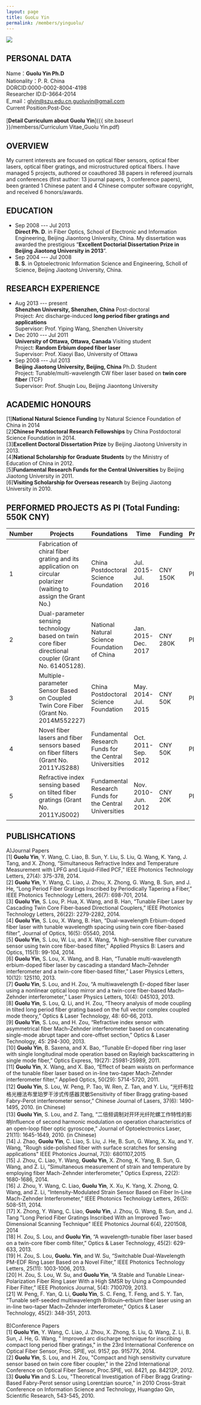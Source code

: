```yaml
---
layout: page
title: GuoLu Yin
permalink: /members/yinguolu/
---
```


<a href="{{ site.baseurl }}/members/yinguolu/">
<img class="member-avatar" src="{{ site.baseurl }}/images/yinguolu-92x128.jpg">
</a>

## PERSONAL DATA

Name：**Guolu Yin Ph.D**<br>
Nationality：P. R. China<br>
DORCID:0000-0002-8004-4198<br>
Researcher ID:D-3664-2014<br>
E_mail：glyin@szu.edu.cn,guoluyin@gmail.com<br/>
Current Position:Post-Doc<br>
<br>
[**Detail Curriculum about Guolu Yin**]({{ site.baseurl }}/memberss/Curriculum Vitae_Guolu Yin.pdf)<br>

## OVERVIEW

My current interests are focused on optical fiber sensors, optical fiber lasers, optical fiber gratings, and microstructured optical fibers. I have managed 5 projects, authored or coauthored 38 papers in refereed journals and conferences (first author: 13 journal papers, 3 conference papers), been granted 1 Chinese patent and 4 Chinese computer software copyright, and received 6 honors/awards.
   
##  EDUCATION

+ Sep 2008 --- Jul 2013<br> 
**Direct Ph. D**. in Fiber Optics, School of Electronic and Information Engineering, Beijing Jiaontong University, China. My dissertation was awarded the prestigious “**Excellent Doctorial Dissertation Prize in Beijing Jiaotong University in 2013**”.
+ Sep 2004 --- Jul 2008<br> **B. S**. in Optoelectronic Information Science and Engineering, Scholl of Science, Beijing Jiaotong University, China.

##	RESEARCH EXPERIENCE

+ Aug 2013 --- present<br>
**Shenzhen University, Shenzhen, China**                        Post-doctoral<br>
Project: Arc discharge-induced **long period fiber gratings and applications**<br>
Supervisor: Prof. Yiping Wang, Shenzhen University
+ Dec 2010 --- Jul 2011<br>
**University of Ottawa, Ottawa, Canada**                      Visiting student<br>
Project: **Random Erbium doped fiber laser**<br>
Supervisor: Prof. Xiaoyi Bao, University of Ottawa<br>
+ Sep 2008 --- Jul 2013<br>
**Beijing Jiaotong University, Beijing, China**                    Ph.D. Student<br>
Project: Tunable/multi-wavelength CW fiber laser based on **twin core fiber** (TCF)<br>
Supervisor: Prof. Shuqin Lou, Beijing Jiaontong University<br>



##	ACADEMIC HONOURS
[1]**National Natural Science Funding** by Natural Science Foundation of China in 2014<br>
[2]**Chinese Postdoctoral Research Fellowships** by China Postdoctoral Science Foundation in 2014.<br>
[3]**Excellent Doctoral Dissertation Prize** by Beijing Jiaotong University in 2013.<br> 
[4]**National Scholarship for Graduate Students** by the Ministry of Education of China in 2012.<br>
[5]**Fundamental Research Funds for the Central Universities** by Beijing Jiaotong University in 2011.<br>
[6]**Visiting Scholarship for Overseas research** by Beijing Jiaotong University in 2010.<br>

## PERFORMED PROJECTS AS PI (Total Funding: 550K CNY)

<table>
  <thead>
    <tr>
      <th style="width: 5%">Number</th>
      <th style="width: 45%">Projects</th>
      <th style="width: 25%">Foundations</th>
      <th style="width: 15%">Time </th>
      <th style="width: 5%">Funding</th>
      <th style="width: 5%">Principal</th>
  </thead>
  <tbody>
    <tr>
      <td>1</th>
      <td>Fabrication of chiral fiber grating and its application on circular polarizer (waiting to assign the Grant No.)</th>
      <td>China Postdoctoral Science Foundation</th>
      <td>Jul. 2015-Jul. 2016</th>
      <td>CNY 150K</th>
      <td>PI</th>
    </tr>
    <tr>
      <td>2</th>
      <td>Dual-parameter sensing technology based on twin core fiber directional coupler (Grant No. 61405128).</th>
      <td>National Natural Science Foundation of China</th>
      <td>Jan. 2015-Dec. 2017</th>
      <td>CNY 280K</th>
      <td>PI</th>
    </tr>
    <tr>
      <td>3</th>
      <td>Multiple-parameter Sensor Based on Coupled Twin Core Fiber (Grant No. 2014M552227)</th>
      <td>China Postdoctoral Science Foundation</th>
      <td>May. 2014-Jul. 2015</th>
      <td>CNY 50K</th>
      <td>PI</th>
    </tr>
    <tr>
      <td>4</th>
      <td>Novel fiber lasers and fiber sensors based on fiber filters (Grant No. 2011YJS288)</th>
      <td>Fundamental Research Funds for the Central Universities</th>
      <td>Oct. 2011-Sep. 2012</th>
      <td>CNY 50K</th>
      <td>PI</th>
    </tr>
    <tr>
      <td>5</th>
      <td>Refractive index sensing based on tilted fiber gratings (Grant No. 2011YJS002)</th>
      <td>Fundamental Research Funds for the Central Universities</th>
      <td>Nov. 2010-Jun. 2012</th>
      <td>CNY 20K</th>
      <td>PI</th>
    </tr>
     
</tbody>
</table>

## PUBLISHCATIONS

A)Journal Papers<br>
[1] **Guolu Yin**, Y. Wang, C. Liao, B. Sun, Y. Liu, S. Liu, Q. Wang, K. Yang, J. Tang, and X. Zhong, “Simultaneous Refractive Index and Temperature Measurement with LPFG and Liquid-Filled PCF,” IEEE Photonics Technology Letters, 27(4): 375-378, 2014. <br>
[2] **Guolu Yin**, Y. Wang, C. Liao, J. Zhou, X. Zhong, G. Wang, B. Sun, and J. He, “Long Period Fiber Gratings Inscribed by Periodically Tapering a Fiber,” IEEE Photonics Technology Letters, 26(7): 698-701, 2014.<br>
[3] **Guolu Yin**, S. Lou, P. Hua, X. Wang, and B. Han, “Tunable Fiber Laser by Cascading Twin Core Fiber-based Directional Couplers,” IEEE Photonics Technology Letters, 26(22): 2279-2282, 2014.<br>
[4] **Guolu Yin**, S. Lou, X. Wang, B. Han, “Dual-wavelength Erbium-doped fiber laser with tunable wavelength spacing using twin core fiber-based filter”, Journal of Optics, 16(5): 05540, 2014.<br>
[5] **Guolu Yin**, S. Lou, W. Lu, and X. Wang, “A high-sensitive fiber curvature sensor using twin core fiber-based filter,” Applied Physics B: Lasers and Optics, 115(1): 99-104, 2014.<br>
[6] **Guolu Yin**, S. Lou, X. Wang, and B. Han, “Tunable multi-wavelength erbium-doped fiber laser by cascading a standard Mach–Zehnder interferometer and a twin-core fiber-based filter,” Laser Physics Letters, 10(12): 125110, 2013. <br>
[7] **Guolu Yin**, S. Lou, and H. Zou, “A multiwavelength Er-doped fiber laser using a nonlinear optical loop mirror and a twin-core fiber-based Mach–Zehnder interferometer,” Laser Physics Letters, 10(4): 045103, 2013. <br>
[8] **Guolu Yin**, S. Lou, Q. Li, and H. Zou, “Theory analysis of mode coupling in tilted long period fiber grating based on the full vector complex coupled mode theory,” Optics & Laser Technology, 48: 60-66, 2013.<br>
[9] **Guolu Yin**, S. Lou, and H. Zou, “Refractive index sensor with asymmetrical fiber Mach–Zehnder interferometer based on concatenating single-mode abrupt taper and core-offset section,” Optics & Laser Technology, 45: 294-300, 2013.<br>
[10] **Guolu Yin**, B. Saxena, and X. Bao, “Tunable Er-doped fiber ring laser with single longitudinal mode operation based on Rayleigh backscattering in single mode fiber,” Optics Express, 19(27): 25981-25989, 2011. <br>
[11] **Guolu Yin**, X. Wang, and X. Bao, “Effect of beam waists on performance of the tunable fiber laser based on in-line two-taper Mach-Zehnder interferometer filter,” Applied Optics, 50(29): 5714-5720, 2011.<br>
[12] **Guolu Yin**, S. Lou, W. Peng, P. Tao, W. Ren, Z. Tan, and Y. Liu, “光纤布拉格光栅法布里珀罗干涉式传感器灵敏Sensitivity of fiber Bragg grating-based Fabry-Perot interferometer sensor,” Chinese Journal of Lasers, 37(6): 1490-1495, 2010. (in Chinese)<br>
[13] **Guolu Yin**, S. Lou, and Z. Tang, “二倍频调制对开环光纤陀螺工作特性的影响Influence of second harmonic modulation on operation characteristics of an open-loop fiber optic gyroscope,” Journal of Optoelectronics Laser, 21(11): 1645-1649, 2010. (in Chinese)<br>
[14] J. Zhao, **Guolu Yin**, C. Liao, S. Liu, J. He, B. Sun, G. Wang, X. Xu, and Y. Wang, "Rough side-polished fiber with surface scratches for sensing applications" IEEE Photonics Journal, 7(3): 6801107,2015<br>
[15] J. Zhou, C. Liao, Y. Wang, **Guolu Yin**, X. Zhong, K. Yang, B. Sun, G. Wang, and Z. Li, “Simultaneous measurement of strain and temperature by employing fiber Mach-Zehnder interferometer,” Optics Express, 22(2): 1680-1686, 2014.<br>
[16] J. Zhou, Y. Wang, C. Liao, **Guolu Yin**, X. Xu, K. Yang, X. Zhong, Q. Wang, and Z. Li, “Intensity-Modulated Strain Sensor Based on Fiber In-Line Mach-Zehnder Interferometer,” IEEE Photonics Technology Letters, 26(5): 508-511, 2014.<br>
[17] X. Zhong, Y. Wang, C. Liao, **Guolu Yin**, J. Zhou, G. Wang, B. Sun, and J. Tang "Long Period Fiber Gratings Inscribed With an Improved Two-Dimensional Scanning Technique" IEEE Photonics Journal 6(4), 2201508, 2014<br>
[18] H. Zou, S. Lou, and **Guolu Yin**, “A wavelength-tunable fiber laser based on a twin-core fiber comb filter,” Optics & Laser Technology, 45(2): 629-633, 2013.<br>
[19] H. Zou, S. Lou, **Guolu. Yin**, and W. Su, “Switchable Dual-Wavelength PM-EDF Ring Laser Based on a Novel Filter,” IEEE Photonics Technology Letters, 25(11): 1003-1006, 2013.<br>
[20] H. Zou, S. Lou, W. Su, and **Guolu Yin**, “A Stable and Tunable Linear-Polarization Fiber Ring Laser With a High SMSR by Using a Compounded Fiber Filter,” IEEE Photonics Journal, 5(4): 7100709, 2013.<br>
[21] W. Peng, F. Yan, Q. Li, **Guolu Yin**, S. C. Feng, T. Feng, and S. Y. Tan, “Tunable self-seeded multiwavelength Brillouin–erbium fiber laser using an in-line two-taper Mach–Zehnder interferometer,” Optics & Laser Technology, 45(2): 348-351, 2013.<br>
<br>
B)Conference Papers<br>
[1] **Guolu Yin**, Y. Wang, C. Liao, J. Zhou, X. Zhong, S. Liu, Q. Wang, Z. Li, B. Sun, J. He, G. Wang, " Improved arc discharge technique for inscribing compact long period fiber gratings," in the 23rd International Conference on Optical Fiber Sensor, Proc. SPIE, vol. 9157, pp. 91577X, 2014.<br>
[2] **Guolu Yin**, S. Lou, and H. Zou, "Compact and high sensitivity curvature sensor based on twin core fiber coupler," in the 22nd International Conference on Optical Fiber Sensor, Proc.SPIE, vol. 8421, pp. 84212P, 2012.<br>
[3] **Guolu Yin** and S. Lou, "Theoretical Investigation of Fiber Bragg Grating-Based Fabry-Perot sensor using Lorentzian source," in 2010 Cross-Strait Conference on Information Science and Technology, Huangdao Qin, Scientific Research, 543-545, 2010.<br>